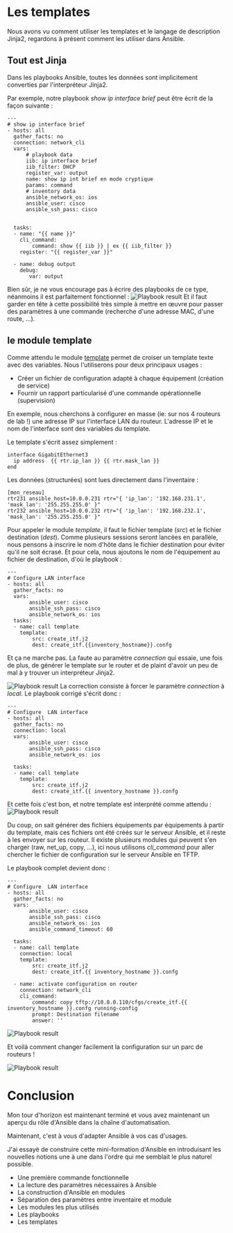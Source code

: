 
# Les templates

Nous avons vu comment utiliser les templates et le langage de description Jinja2, regardons à présent comment les utiliser dans Ansible.


## Tout est Jinja
Dans les playbooks Ansible, toutes les données sont  implicitement  converties par l'interpréteur Jinja2.

Par exemple, notre playbook *show ip interface brief* peut être écrit de la façon suivante :

    ---
    # show ip interface brief
    - hosts: all
      gather_facts: no
      connection: network_cli
      vars:
          # playbook data
          iib: ip interface brief
          iib_filter: DHCP
          register_var: output
          name: show ip int brief en mode cryptique
          params: command
          # inventory data
          ansible_network_os: ios
          ansible_user: cisco
          ansible_ssh_pass: cisco
    
    
      tasks:
      - name: "{{ name }}"
        cli_command:
            command: show {{ iib }} | ex {{ iib_filter }}
        register: "{{ register_var }}"
    
      - name: debug output
        debug:
           var: output


Bien sûr,  je ne vous encourage pas à écrire des playbooks de ce type, néanmoins il est parfaitement fonctionnel :
![Playbook result](https://github.com/PJO2/Ansible-for-network-guys/raw/master/images/jinja2playbooks.png)
Et il faut garder en tête à cette possibilité très simple à mettre en œuvre pour passer des paramètres à une commande (recherche d'une adresse MAC, d'une route, ...).


## le module template

Comme attendu le module [template](https://docs.ansible.com/ansible/latest/modules/template_module.html) permet de croiser un template texte avec des variables. Nous l'utiliserons pour deux principaux usages  :

 - Créer un fichier de configuration adapté à chaque équipement (création de service)
 - Fournir un rapport particularisé d'une commande opérationnelle (supervision)

En exemple, nous cherchons à configurer en masse (ie: sur nos 4 routeurs de lab !) une adresse IP sur l'interface  LAN du routeur.
L'adresse IP et le nom de l'interface sont des variables du template.

Le template s'écrit assez simplement :

    interface GigabitEthernet3
      ip address  {{ rtr.ip_lan }} {{ rtr.mask_lan }}
    end

Les données (structurées) sont lues directement dans l'inventaire :

    [mon_reseau]
    rtr231 ansible_host=10.0.0.231 rtr="{ 'ip_lan': '192.168.231.1', 'mask_lan': '255.255.255.0' }"
    rtr232 ansible_host=10.0.0.232 rtr="{ 'ip_lan': '192.168.232.1', 'mask_lan': '255.255.255.0' }"
    

Pour appeler le module *template*, il faut le fichier template (*src*) et le fichier destination (*dest*). Comme plusieurs sessions seront lancées en parallèle, nous pensons à inscrire le nom d'hôte dans le fichier destination pour éviter qu'il ne soit écrasé. Et pour cela, nous ajoutons le nom de l'équipement au fichier de destination, d'où le playbook :

    ---
    # Configure LAN interface
    - hosts: all
      gather_facts: no
      vars:
           ansible_user: cisco
           ansible_ssh_pass: cisco
           ansible_network_os: ios
      tasks:
      - name: call template
        template:
            src: create_itf.j2
            dest: create_itf.{{inventory_hostname}}.confg


Et ça ne marche pas. La faute au paramètre *connection* qui essaie, une fois de plus, de générer  le template sur le router et de plaint d'avoir un peu de mal à y trouver un interpréteur Jinja2. 

![Playbook result](https://github.com/PJO2/Ansible-for-network-guys/raw/master/images/jinja2playbooks2.png)
La correction consiste à forcer le paramètre *connection* à *local*.
Le playbook corrigé s'écrit donc :

    ---
    # Configure  LAN interface
    - hosts: all
      gather_facts: no
      connection: local
      vars:
           ansible_user: cisco
           ansible_ssh_pass: cisco
           ansible_network_os: ios
    
      tasks:
      - name: call template
        template:
            src: create_itf.j2
            dest: create_itf.{{ inventory_hostname }}.confg

Et cette fois c'est bon, et notre template est interprété comme attendu :
![Playbook result](https://github.com/PJO2/Ansible-for-network-guys/raw/master/images/jinja2playbooks3.png)

Du coup, on sait générer des fichiers équipements par équipements à partir du template, mais ces fichiers ont été créés sur le serveur Ansible, et il reste à les envoyer sur les routeur.
Il existe plusieurs modules qui peuvent s'en charger (raw, net_up, copy, ...), ici nous utilisons *cli_command* pour aller chercher  le fichier de configuration sur le serveur Ansible en TFTP.

Le playbook complet devient donc :

    ---
    # Configure  LAN interface
    - hosts: all
      gather_facts: no
      vars:
           ansible_user: cisco
           ansible_ssh_pass: cisco
           ansible_network_os: ios
           ansible_command_timeout: 60
    
      tasks:
      - name: call template
        connection: local
        template:
            src: create_itf.j2
            dest: create_itf.{{ inventory_hostname }}.confg
    
      - name: activate configuration on router
        connection: network_cli
        cli_command:
            command: copy tftp://10.0.0.110/cfgs/create_itf.{{ inventory_hostname }}.confg running-config
            prompt: Destination filename
            answer: ''


![Playbook result](https://github.com/PJO2/Ansible-for-network-guys/raw/master/images/jinja2playbooks5.png)

Et voilà comment changer facilement la configuration sur un parc de routeurs !

![Playbook result](https://github.com/PJO2/Ansible-for-network-guys/raw/master/images/jinja2playbooks4.png)

# Conclusion

Mon tour d'horizon est maintenant terminé et vous avez maintenant un aperçu du rôle d'Ansible dans la chaîne d'automatisation.  

Maintenant, c'est à vous d'adapter Ansible à vos cas d'usages.


J'ai essayé de construire cette mini-formation d'Ansible en introduisant les nouvelles notions une à une dans l'ordre qui me semblait le plus naturel possible.

 - Une première commande fonctionnelle
 - La lecture des paramètres nécessaires à Ansible
 - La construction d'Ansible en modules
 - Séparation des paramètres entre inventaire et module
 - Les modules les plus utilisés
 - Les playbooks
 - Les templates


<!--stackedit_data:
eyJoaXN0b3J5IjpbMTY5NTgwNDExMSwtMjIyMTUzMzc4LDE1Nj
MzMzA0NSwtNTAyNjkyNDA0LC05OTk1NTMwNzIsMTQwNjAxNDYz
NSw3ODU0NTQ2NjAsODAwNzU2OTIyLDQ1MjA5ODAyMSwtMTg2MT
gzNDA4MSwtOTM2MjYyMDA4LDIxMDY0ODE4MCwtMTcwMzUxNTEz
OCwtODcyMDEzMDgzLC0xMzk4MzkxNDIsMTM5NDY0NTAyOCw0ND
YzODAxMTFdfQ==
-->